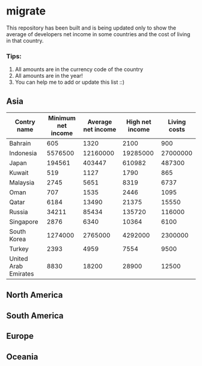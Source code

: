 # migrate
This repository has been built and is being updated only to show the average of developers net income in some countries and the cost of living in that country.
### Tips:
1. All amounts are in the currency code of the country
2. All amounts are in the year!
3. You can help me to add or update this list ::)

## Asia
| Contry name | Minimum net income | Average net income | High net income | Living costs |
| --- | --- | --- | --- | --- |
| Bahrain | 605 | 1320 | 2100 | 900 |
| Indonesia | 5576500 | 12160000 | 19285000 | 27000000 |
| Japan | 194561 | 403447 | 610982 | 487300 |
| Kuwait | 519 | 1127 | 1790 | 865 |
| Malaysia | 2745 | 5651 | 8319 | 6737 |
| Oman | 707 | 1535 | 2446 | 1095 |
| Qatar | 6184 | 13490 | 21375 | 15550 |
| Russia | 34211 | 85434 | 135720 | 116000 |
| Singapore | 2876 | 6340 | 10364 | 6100 |
| South Korea | 1274000 | 2765000 | 4292000 | 2300000 |
| Turkey | 2393 | 4959 | 7554 | 9500 |
| United Arab Emirates | 8830 | 18200 | 28900 | 12500 |

## North America

## South America

## Europe

## Oceania
